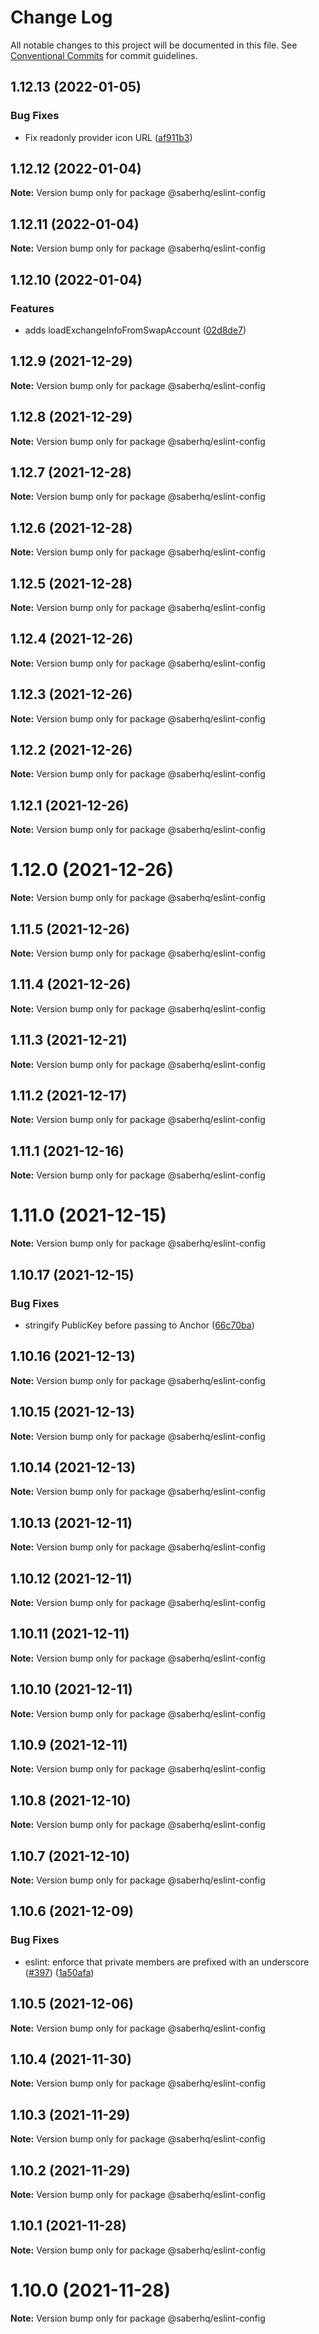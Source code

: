 # Change Log

All notable changes to this project will be documented in this file.
See [Conventional Commits](https://conventionalcommits.org) for commit guidelines.

## 1.12.13 (2022-01-05)


### Bug Fixes

* Fix readonly provider icon URL ([af911b3](https://github.com/saber-hq/saber-common/commit/af911b352c67d053e41640fa135d381f0badef3e))





## 1.12.12 (2022-01-04)

**Note:** Version bump only for package @saberhq/eslint-config





## 1.12.11 (2022-01-04)

**Note:** Version bump only for package @saberhq/eslint-config





## 1.12.10 (2022-01-04)


### Features

* adds loadExchangeInfoFromSwapAccount ([02d8de7](https://github.com/saber-hq/saber-common/commit/02d8de778f0753e85313b23a12d13c23862ba296))





## 1.12.9 (2021-12-29)

**Note:** Version bump only for package @saberhq/eslint-config





## 1.12.8 (2021-12-29)

**Note:** Version bump only for package @saberhq/eslint-config





## 1.12.7 (2021-12-28)

**Note:** Version bump only for package @saberhq/eslint-config





## 1.12.6 (2021-12-28)

**Note:** Version bump only for package @saberhq/eslint-config





## 1.12.5 (2021-12-28)

**Note:** Version bump only for package @saberhq/eslint-config





## 1.12.4 (2021-12-26)

**Note:** Version bump only for package @saberhq/eslint-config





## 1.12.3 (2021-12-26)

**Note:** Version bump only for package @saberhq/eslint-config





## 1.12.2 (2021-12-26)

**Note:** Version bump only for package @saberhq/eslint-config





## 1.12.1 (2021-12-26)

**Note:** Version bump only for package @saberhq/eslint-config





# 1.12.0 (2021-12-26)

**Note:** Version bump only for package @saberhq/eslint-config





## 1.11.5 (2021-12-26)

**Note:** Version bump only for package @saberhq/eslint-config





## 1.11.4 (2021-12-26)

**Note:** Version bump only for package @saberhq/eslint-config





## 1.11.3 (2021-12-21)

**Note:** Version bump only for package @saberhq/eslint-config





## 1.11.2 (2021-12-17)

**Note:** Version bump only for package @saberhq/eslint-config





## 1.11.1 (2021-12-16)

**Note:** Version bump only for package @saberhq/eslint-config





# 1.11.0 (2021-12-15)

**Note:** Version bump only for package @saberhq/eslint-config





## 1.10.17 (2021-12-15)

### Bug Fixes

- stringify PublicKey before passing to Anchor ([66c70ba](https://github.com/saber-hq/saber-common/commit/66c70ba0c6fd88e9eb8a9361ce31c6c157d2f37d))

## 1.10.16 (2021-12-13)

**Note:** Version bump only for package @saberhq/eslint-config

## 1.10.15 (2021-12-13)

**Note:** Version bump only for package @saberhq/eslint-config

## 1.10.14 (2021-12-13)

**Note:** Version bump only for package @saberhq/eslint-config

## 1.10.13 (2021-12-11)

**Note:** Version bump only for package @saberhq/eslint-config

## 1.10.12 (2021-12-11)

**Note:** Version bump only for package @saberhq/eslint-config

## 1.10.11 (2021-12-11)

**Note:** Version bump only for package @saberhq/eslint-config

## 1.10.10 (2021-12-11)

**Note:** Version bump only for package @saberhq/eslint-config

## 1.10.9 (2021-12-11)

**Note:** Version bump only for package @saberhq/eslint-config

## 1.10.8 (2021-12-10)

**Note:** Version bump only for package @saberhq/eslint-config

## 1.10.7 (2021-12-10)

**Note:** Version bump only for package @saberhq/eslint-config

## 1.10.6 (2021-12-09)

### Bug Fixes

- eslint: enforce that private members are prefixed with an underscore ([#397](https://github.com/saber-hq/saber-common/issues/397)) ([1a50afa](https://github.com/saber-hq/saber-common/commit/1a50afaf13cb4389ba009fd4bdf206a4db2cad93))

## 1.10.5 (2021-12-06)

**Note:** Version bump only for package @saberhq/eslint-config

## 1.10.4 (2021-11-30)

**Note:** Version bump only for package @saberhq/eslint-config

## 1.10.3 (2021-11-29)

**Note:** Version bump only for package @saberhq/eslint-config

## 1.10.2 (2021-11-29)

**Note:** Version bump only for package @saberhq/eslint-config

## 1.10.1 (2021-11-28)

**Note:** Version bump only for package @saberhq/eslint-config

# 1.10.0 (2021-11-28)

**Note:** Version bump only for package @saberhq/eslint-config
